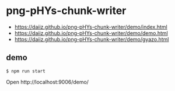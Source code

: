 # png-pHYs-chunk-writer
- https://daiiz.github.io/png-pHYs-chunk-writer/demo/index.html
- https://daiiz.github.io/png-pHYs-chunk-writer/demo/demo.html
- https://daiiz.github.io/png-pHYs-chunk-writer/demo/gyazo.html

## demo
```
$ npm run start
```
Open http://localhost:9006/demo/
